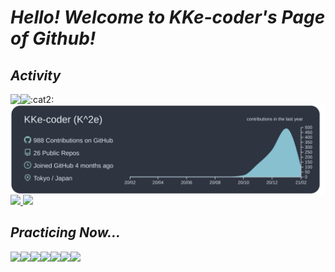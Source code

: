 # _Hello! Welcome to KKe-coder's Page of Github!_

## _Activity_
<div>
  <a href="http://qiita.com/KKe-coder">
    <img align="left" src="https://qiita-badge.apiapi.app/s/KKe-coder/posts.svg" />
  </a>
  <a href="https://github.com/antonkomarev/github-profile-views-counter">
    <img align="left" src="https://komarev.com/ghpvc/?username=KKe-coder&color=red&style=plastic&label=Viewed Count" />
  </a>
  <span align="left">:cat2:</span>
  <br>
  <a href="https://github.com/vn7n24fzkq/github-profile-summary-cards">
    <img align="center" src="https://raw.githubusercontent.com/KKe-coder/KKe-coder/main/profile-summary-card-output/nord_dark/0-profile-details.svg" />
  </a>
  <a href="https://github.com/anuraghazra/github-readme-stats">
    <img src="https://github-readme-stats.vercel.app/api?username=KKe-coder&theme=tokyonight" />
    <img src="https://github-readme-stats.vercel.app/api/top-langs?username=KKe-coder&layout=compact&theme=tokyonight" />
  </a>
</div>

## _Practicing Now..._
  <img align="left" src="https://img.shields.io/badge/-HTML5-333.svg?logo=html5&style=flat">
  <img align="left" src="https://img.shields.io/badge/-CSS3-1572B6.svg?logo=css3&style=flat">
  <img align="left" src="https://img.shields.io/badge/-Ruby-CC342D.svg?logo=ruby&style=flat">
  <img align="left" src="https://img.shields.io/badge/-Rails-CC0000.svg?logo=rails&style=flat">
  <img align="left" src="https://img.shields.io/badge/Javascript-276DC3.svg?logo=javascript&style=flat">
  <img align="left" src="https://img.shields.io/badge/-jQuery-0769AD.svg?logo=jquery&style=flat">
  <img align="left" src="https://img.shields.io/badge/-Python-F9DC3E.svg?logo=python&style=flat">
  
